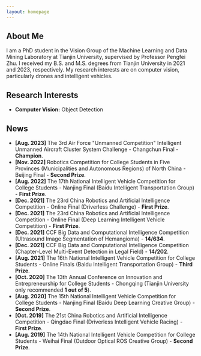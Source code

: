 ```yaml
---
layout: homepage
---
```


## About Me

I am a PhD student in the Vision Group of the Machine Learning and Data Mining Laboratory at Tianjin University, supervised by Professor Pengfei Zhu. I received my B.S. and M.S. degrees from Tianjin University in 2021 and 2023, respectively. My research interests are on computer vision, particularly drones and intelligent vehicles.

## Research Interests

- **Computer Vision:**  Object Detection

## News

- **[Aug. 2023]** The 3rd Air Force "Unmanned Competition" Intelligent Unmanned Aircraft Cluster System Challenge - Changchun Final - **Champion**.
- **[Nov. 2022]** Robotics Competition for College Students in Five Provinces (Municipalities and Autonomous Regions) of North China - Beijing Final - **Second Prize**.
- **[Aug. 2022]** The 17th National Intelligent Vehicle Competition for College Students - Nanjing Final (Baidu Intelligent Transportation Group) - **First Prize**.
- **[Dec. 2021]** The 23rd China Robotics and Artificial Intelligence Competition - Online Final (Driverless Challenge) - **First Prize**.
- **[Dec. 2021]** The 23rd China Robotics and Artificial Intelligence Competition - Online Final (Deep Learning Intelligent Vehicle Competition) - **First Prize**.
- **[Dec. 2021]** CCF Big Data and Computational Intelligence Competition (Ultrasound Image Segmentation of Hemangioma) - **14/634**.
- **[Dec. 2021]** CCF Big Data and Computational Intelligence Competition (Chapter-Level Multi-Event Detection in Legal Field) - **14/202**.
- **[Aug. 2021]** The 16th National Intelligent Vehicle Competition for College Students - Online Finals (Baidu Intelligent Transportation Group) - **Third Prize**.
- **[Oct. 2020]** The 13th Annual Conference on Innovation and Entrepreneurship for College Students - Chongqing (Tianjin University only recommended **1 out of 5**).
- **[Aug. 2020]** The 15th National Intelligent Vehicle Competition for College Students - Nanjing Final (Baidu Deep Learning Creative Group) - **Second Prize**.
- **[Oct. 2019]** The 21st China Robotics and Artificial Intelligence Competition - Qingdao Final (Driverless Intelligent Vehicle Racing) - **First Prize**.
- **[Aug. 2019]** The 14th National Intelligent Vehicle Competition for College Students - Weihai Final (Outdoor Optical ROS Creative Group) - **Second Prize**.
